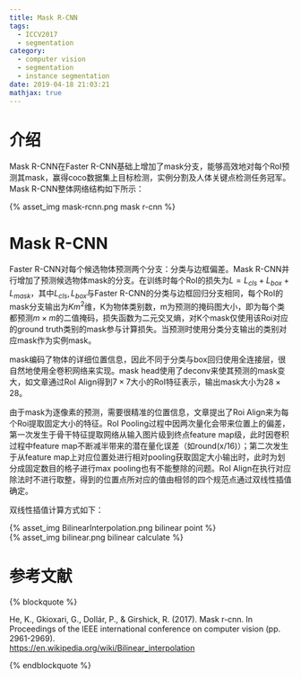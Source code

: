 ```yaml
---
title: Mask R-CNN
tags:
  - ICCV2017
  - segmentation
category:
  - computer vision
  - segmentation
  - instance segmentation
date: 2019-04-18 21:03:21
mathjax: true
---
```


# 介绍

Mask R-CNN在Faster R-CNN基础上增加了mask分支，能够高效地对每个RoI预测其mask，赢得coco数据集上目标检测，实例分割及人体关键点检测任务冠军。Mask R-CNN整体网络结构如下所示：

<div class='img-size-half'>
{% asset_img mask-rcnn.png mask r-cnn %}
</div>

# Mask R-CNN

Faster R-CNN对每个候选物体预测两个分支：分类与边框偏差。Mask R-CNN并行增加了预测候选物体mask的分支。在训练时每个RoI的损失为$L = L_{cls} + L_{box} + L_{mask}$，其中$L_{cls},L_{box}$与Faster R-CNN的分类与边框回归分支相同，每个RoI的mask分支输出为$Km^2$维，K为物体类别数，m为预测的掩码图大小，即为每个类都预测$m \times m$的二值掩码，损失函数为二元交叉熵，对K个mask仅使用该Roi对应的ground truth类别的mask参与计算损失。当预测时使用分类分支输出的类别对应mask作为实例mask。

mask编码了物体的详细位置信息，因此不同于分类与box回归使用全连接层，很自然地使用全卷积网络来实现。mask head使用了deconv来使其预测的mask变大，如文章通过RoI Align得到$7 \times 7$大小的RoI特征表示，输出mask大小为$28 \times 28$。

由于mask为逐像素的预测，需要很精准的位置信息，文章提出了Roi Align来为每个Roi提取固定大小的特征。RoI Pooling过程中因两次量化会带来位置上的偏差，第一次发生于骨干特征提取网络从输入图片级到终点feature map级，此时因卷积过程中feature map不断减半带来的潜在量化误差（如round(x/16)）；第二次发生于从feature map上对应位置处进行相对pooling获取固定大小输出时，此时为划分成固定数目的格子进行max pooling也有不能整除的问题。RoI Align在执行对应除法时不进行取整，得到的位置点所对应的值由相邻的四个规范点通过双线性插值确定。

双线性插值计算方式如下：

<div class='img-size-half'>
{% asset_img BilinearInterpolation.png bilinear point %}
</div>

<div class='img-size-half'>
{% asset_img bilinear.png bilinear calculate %}
</div>

# 参考文献

{% blockquote %}

He, K., Gkioxari, G., Dollár, P., & Girshick, R. (2017). Mask r-cnn. In Proceedings of the IEEE international conference on computer vision (pp. 2961-2969).
<br/>
https://en.wikipedia.org/wiki/Bilinear_interpolation

{% endblockquote %}
